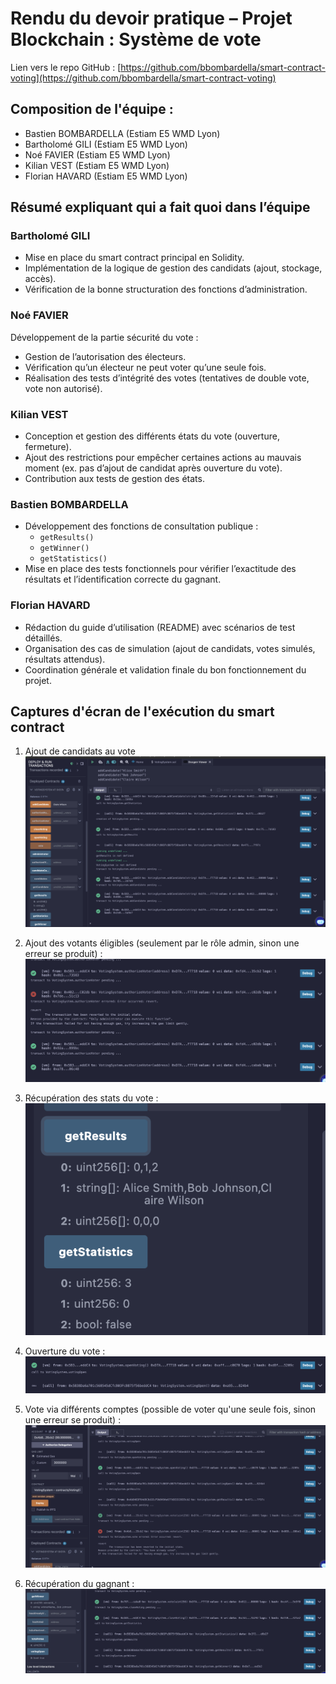 # Rendu du devoir pratique – Projet Blockchain : Système de vote

Lien vers le repo GitHub : [https://github.com/bbombardella/smart-contract-voting](https://github.com/bbombardella/smart-contract-voting)

## Composition de l'équipe : 

- Bastien BOMBARDELLA (Estiam E5 WMD Lyon)
- Bartholomé GILI (Estiam E5 WMD Lyon)
- Noé FAVIER (Estiam E5 WMD Lyon)
- Kilian VEST (Estiam E5 WMD Lyon)
- Florian HAVARD (Estiam E5 WMD Lyon)

## Résumé expliquant qui a fait quoi dans l’équipe

### Bartholomé GILI

- Mise en place du smart contract principal en Solidity.
- Implémentation de la logique de gestion des candidats (ajout, stockage, accès).
- Vérification de la bonne structuration des fonctions d’administration.

### Noé FAVIER

Développement de la partie sécurité du vote :

- Gestion de l’autorisation des électeurs.
- Vérification qu’un électeur ne peut voter qu’une seule fois.
- Réalisation des tests d’intégrité des votes (tentatives de double vote, vote non autorisé).

### Kilian VEST

- Conception et gestion des différents états du vote (ouverture, fermeture).
- Ajout des restrictions pour empêcher certaines actions au mauvais moment (ex. pas d’ajout de candidat après ouverture du vote).
- Contribution aux tests de gestion des états.

### Bastien BOMBARDELLA

- Développement des fonctions de consultation publique :
  - `getResults()`
  - `getWinner()`
  - `getStatistics()`
- Mise en place des tests fonctionnels pour vérifier l’exactitude des résultats et l’identification correcte du gagnant.

### Florian HAVARD

- Rédaction du guide d’utilisation (README) avec scénarios de test détaillés.
- Organisation des cas de simulation (ajout de candidats, votes simulés, résultats attendus).
- Coordination générale et validation finale du bon fonctionnement du projet.


## Captures d'écran de l'exécution du smart contract

1. Ajout de candidats au vote
    ![](assets/add-candidates.png)

2. Ajout des votants éligibles (seulement par le rôle admin, sinon une erreur se produit) :
    ![](assets/add-allowed-voters-and-only-admin-allowed.png)

3. Récupération des stats du vote : 
    ![](assets/stats-after-added-candidates.png)

4. Ouverture du vote :
    ![](assets/voting-open.png)

5. Vote via différents comptes (possible de voter qu'une seule fois, sinon une erreur se produit) :
    ![](assets/voters-vote-once-only.png)

6. Récupération du gagnant : 
    ![](assets/get-winner.png)
